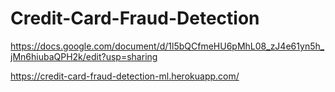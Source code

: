 # Credit-Card-Fraud-Detection
https://docs.google.com/document/d/1l5bQCfmeHU6pMhL08_zJ4e61yn5h_jMn6hiubaQPH2k/edit?usp=sharing

https://credit-card-fraud-detection-ml.herokuapp.com/
